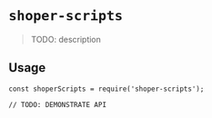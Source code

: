 # `shoper-scripts`

> TODO: description

## Usage

```
const shoperScripts = require('shoper-scripts');

// TODO: DEMONSTRATE API
```
